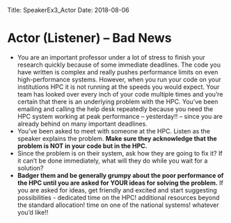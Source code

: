 Title: SpeakerEx3_Actor
Date: 2018-08-06

# Actor (Listener) – Bad News

- You are an important professor under a lot of stress to finish your research quickly because of some immediate deadlines. The code you have written is complex and really pushes performance limits on even high-performance systems. However, when you run your code on your institutions HPC it is not running at the speeds you would expect. Your team has looked over every inch of your code multiple times and you’re certain that there is an underlying problem with the HPC. You’ve been emailing and calling the help desk repeatedly because you need the HPC system working at peak performance – yesterday!! – since you are already behind on many important deadlines.
- You’ve been asked to meet with someone at the HPC. Listen as the speaker explains the problem.  **Make sure they acknowledge that the problem is NOT in your code but in the HPC.**  
- Since the problem is on their system, ask how they are going to fix it?  If it can’t be done immediately, what will they do while you wait for a solution?
- **Badger them and be generally grumpy about the poor performance of the HPC until you are asked for YOUR ideas for solving the problem.**  If you are asked for ideas, get friendly and excited and start suggesting possibilities - dedicated time on the HPC! additional resources beyond the standard allocation! time on one of the national systems! whatever you’d like!!
